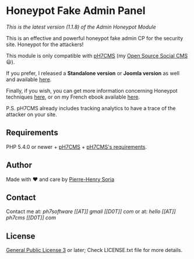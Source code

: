 # Honeypot Fake Admin Panel

_This is the latest version (1.1.8) of the Admin Honeypot Module_

This is an effective and powerful honeypot fake admin CP for the security site. Honeypot for the attackers!

This module is only compatible with [pH7CMS](http://ph7cms.com) (my [Open Source Social CMS](http://github.com/pH7Software/pH7-Social-Dating-CMS) :smiley:).

If you prefer, I released a __Standalone version__ or __Joomla version__ as well and available [here](http://github.com/pH-7/Honeypots).


Finally, if you wish, you can get more information concerning Honeypot techniques [here](http://en.wikipedia.org/wiki/Honeypot_(computing)), or on my French ebook available [here](http://01script.com/static/gifts/books/Guide-Pots-de-Miel-informatique.pdf).


P.S. pH7CMS already includes tracking analytics to have a trace of the attacker on your site.


## Requirements

PHP 5.4.0 or newer + [pH7CMS](http://ph7cms.com/order/) + [pH7CMS's requirements](http://ph7cms.com/doc/en/requirements).


## Author

Made with ♥ and care by [Pierre-Henry Soria](http://ph7.me)


## Contact

Contact me at: *ph7software [[AT]] gmail [[D0T]] com* or at: *hello [[AT]] ph7cms [[D0T]] com*


## License

[General Public License 3](http://www.gnu.org/licenses/gpl.html) or later; Check LICENSE.txt file for more details.
